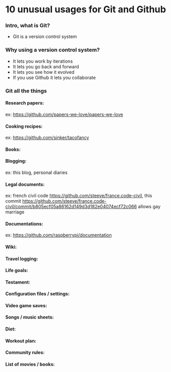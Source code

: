 # 10 unusual usages for Git and Github

### Intro, what is Git?

- Git is a version control system

### Why using a version control system?

- It lets you work by iterations
- It lets you go back and forward
- It lets you see how it evolved
- If you use Github it lets you collaborate


### Git all the things

#### Research papers:

ex: https://github.com/papers-we-love/papers-we-love

#### Cooking recipes:

ex: https://github.com/sinker/tacofancy

#### Books:
 
#### Blogging:

ex: this blog, personal diaries

#### Legal documents:
	
ex: french civil code https://github.com/steeve/france.code-civil, this commit https://github.com/steeve/france.code-civil/commit/b805ecf05a86162d149d3d182e04074ecf72c066 allows gay marriage
 
#### Documentations:

ex: https://github.com/raspberrypi/documentation

#### Wiki:

#### Travel logging:

#### Life goals:

#### Testament:

#### Configuration files / settings:

#### Video game saves:

#### Songs / music sheets:

#### Diet:

#### Workout plan:

#### Community rules:

#### List of movies / books:
